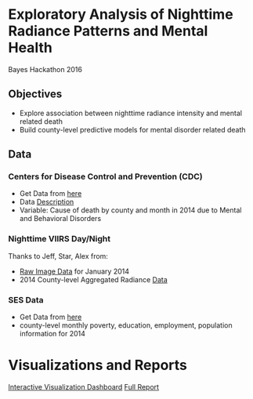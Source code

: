 # Exploratory Analysis of Nighttime Radiance Patterns and Mental Health
Bayes Hackathon 2016

## Objectives
 - Explore association between nighttime radiance intensity and mental related death
 - Build county-level predictive models for mental disorder related death

## Data
### Centers for Disease Control and Prevention (CDC)
 - Get Data from [here](http://wonder.cdc.gov/)
 - Data [Description](http://wonder.cdc.gov/DataSets.html)
 - Variable: Cause of death by county and month in 2014 due to Mental and Behavioral Disorders

### Nighttime VIIRS Day/Night
Thanks to Jeff, Star, Alex from:
 - [Raw Image Data](http://ngdc.noaa.gov/eog/viirs/download_monthly.html) for January 2014
 - 2014 County-level Aggregated Radiance [Data](https://github.com/bayesimpact/bayeshack-commerce-satellite/blob/master/analysis/VIIRS_centiles_exploration.ipynb)

### SES Data
 - Get Data from [here](http://www.ers.usda.gov/data-products/county-level-data-sets/download-data.aspx)
 - county-level monthly poverty, education, employment, population information for 2014

# Visualizations and Reports
[Interactive Visualization Dashboard](https://public.tableau.com/profile/publish/RadianceandMentalHelathAnalysis/Dashboard1#!/publish-confirm)
[Full Report](http://rpubs.com/chenglulu1127/174834)
